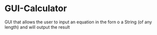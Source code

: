 # GUI-Calculator
GUI that allows the user to input an equation in the forn o a String (of any length) and will output the result
